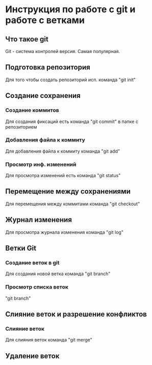 # Инструкция по работе с git и работе с ветками

## Что такое git

Git - система контролей версия. Самая популярная.

## Подготовка репозитория

Для того чтобы создать репозиторий исп. команда "git init"

## Создание сохранения

### Создание коммитов

Для создания фиксаций есть команда "git commit" в папке с репозиторием

### Добавления файла к коммиту

Для добавления файла к коммиту команда "git add"

### Просмотр инф. изменений

Для просмотра изменений есть команда "git status"

## Перемещение между сохранениями

Для перемещения между коммитами команда "git checkout"

## Журнал изменения

Для просмотра журнала изменения команда "git log"

## Ветки Git

### Создание веток в git

Для создания новой ветка команда "git branch"

### Просмотр списка веток

"git branch"

## Слияние веток и разрешение конфликтов

### Слияние веток

Для слияния веток команда "git merge"

## Удаление веток
